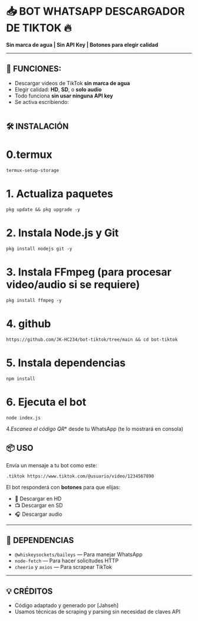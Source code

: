 # 📥 BOT WHATSAPP DESCARGADOR DE TIKTOK 🔥
**Sin marca de agua | Sin API Key | Botones para elegir calidad**

---

## 🚀 FUNCIONES:
- Descargar videos de TikTok **sin marca de agua**
- Elegir calidad: **HD**, **SD**, o **solo audio**
- Todo funciona **sin usar ninguna API key**
- Se activa escribiendo:  
  ```

## 🛠️ INSTALACIÓN

# 0.termux
```
termux-setup-storage
```
# 1. Actualiza paquetes
```
pkg update && pkg upgrade -y

```
# 2. Instala Node.js y Git
```
pkg install nodejs git -y
```
# 3. Instala FFmpeg (para procesar video/audio si se requiere)
```
pkg install ffmpeg -y
```
# 4. github
```
https://github.com/JK-HC234/bot-tiktok/tree/main && cd bot-tiktok
```
# 5. Instala dependencias
```
npm install
```
# 6. Ejecuta el bot
```
node index.js

   ```
4.*Escanea el código QR** desde tu WhatsApp (te lo mostrará en consola)

## 📦 USO

Envía un mensaje a tu bot como este:
```
.tiktok https://www.tiktok.com/@usuario/video/1234567890
```

El bot responderá con **botones** para que elijas:
- 🎥 Descargar en HD
- 📺 Descargar en SD
- 🎧 Descargar audio

---

## 🤖 DEPENDENCIAS

- `@whiskeysockets/baileys` — Para manejar WhatsApp
- `node-fetch` — Para hacer solicitudes HTTP
- `cheerio` y `axios` — Para scrapear TikTok

---

## 💡 CRÉDITOS

- Código adaptado y generado por [Jahseh]
- Usamos técnicas de scraping y parsing sin necesidad de claves API
